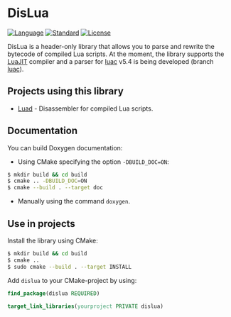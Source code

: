 # DisLua
[![Language](https://img.shields.io/badge/language-C++-blue.svg)](https://isocpp.org/)
[![Standard](https://img.shields.io/badge/C%2B%2B-17-blue.svg)](https://en.wikipedia.org/wiki/C%2B%2B#Standardization)
[![License](https://img.shields.io/badge/license-MIT-blue.svg)](https://opensource.org/licenses/MIT)

DisLua is a header-only library that allows you to parse and rewrite the bytecode of compiled Lua scripts. At the moment, the library supports the [LuaJIT](http://luajit.org/) compiler and a parser for [luac](https://www.lua.org/) v5.4 is being developed (branch [luac](https://github.com/imring/disluapp/tree/luac)).

## Projects using this library
- [Luad](https://github.com/imring/luad) - Disassembler for compiled Lua scripts.

## Documentation
You can build Doxygen documentation:
- Using CMake specifying the option `-DBUILD_DOC=ON`:
```bash
$ mkdir build && cd build
$ cmake .. -DBUILD_DOC=ON
$ cmake --build . --target doc
```
- Manually using the command `doxygen`.

## Use in projects
Install the library using CMake:
```bash
$ mkdir build && cd build
$ cmake ..
$ sudo cmake --build . --target INSTALL
```

Add `dislua` to your CMake-project by using:
```cmake
find_package(dislua REQUIRED)

target_link_libraries(yourproject PRIVATE dislua)
```